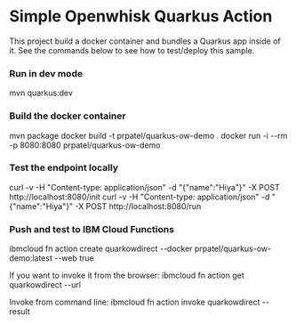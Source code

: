 # Simple Openwhisk Quarkus Action

This project build a docker container and bundles a Quarkus app inside of it. See the commands below to see how to test/deploy this sample.

### Run in dev mode
mvn quarkus:dev

### Build the docker container

mvn package
docker build -t prpatel/quarkus-ow-demo .
docker run -i --rm -p 8080:8080 prpatel/quarkus-ow-demo

### Test the endpoint locally
curl -v -H "Content-type: application/json" -d "{\"name\":\"Hiya\"}" -X POST http://localhost:8080/init
curl -v -H "Content-type: application/json" -d "{\"name\":\"Hiya\"}" -X POST http://localhost:8080/run

### Push and test to IBM Cloud Functions

ibmcloud fn action create quarkowdirect --docker prpatel/quarkus-ow-demo:latest --web true

If you want to invoke it from the browser:
ibmcloud fn action get quarkowdirect --url

Invoke from command line:
ibmcloud fn action invoke quarkowdirect  --result
